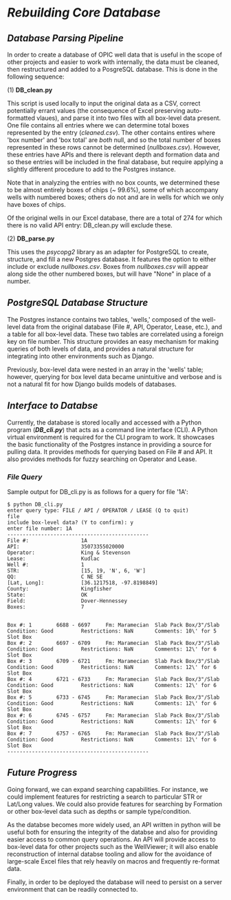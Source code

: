 # ***Rebuilding Core Database***

## ***Database Parsing Pipeline***

In order to create a database of OPIC well data that is useful in the scope of other projects and easier to work with internally, the data must be cleaned, then restructured and added to a PosgreSQL database. This is done in the following sequence:

(1) **DB_clean.py** 

This script is used locally to input the original data as a CSV, correct potentially errant values (the consequence of Excel preserving auto-formatted vlaues), and parse it into two files with all box-level data present. One file contains all entries where we can determine total boxes represented by the entry (*cleaned.csv*). The other contains entires where 'box number' and 'box total' are *both* null, and so the total number of boxes represented in these rows cannot be determined (*nullboxes.csv*). However, these entries have APIs and there is relevant depth and formation data and so these entries will be included in the final database, but require applying a slightly different procedure to add to the Postgres instance.

Note that in analyzing the entries with no box counts, we determined these to be almost entirely boxes of chips (~ 99.6%), some of which accompany wells with numbered boxes; others do not and are in wells for which we only have boxes of chips.

Of the original wells in our Excel database, there are a total of 274 for which there is no valid API entry: DB_clean.py will exclude these.

(2) **DB_parse.py** 

This uses the *psycopg2* library as an adapter for PostgreSQL to create, structure, and fill a new Postgres database. It features the option to either include or exclude *nullboxes.csv*. Boxes from *nullboxes.csv* will appear along side the other numbered boxes, but will have "None" in place of a number.

## ***PostgreSQL Database Structure***

The Postgres instance contains two tables, 'wells,' composed of the well-level data from the original database (File #, API, Operator, Lease, etc.), and a table for all box-level data. These two tables are correlated using a foreign key on file number. This structure provides an easy mechanism for making queries of both levels of data, and provides a natural structure for integrating into other environments such as Django.

Previously, box-level data were nested in an array in the 'wells' table; however, querying for box level data became unintuitive and verbose and is not a natural fit for how Django builds models of databases.

## ***Interface to Databse***

Currently, the database is stored locally and accessed with a Python program (***DB_cli.py***) that acts as a command line interface (CLI). A Python virtual environment is required for the CLI program to work. It showcases the basic functionality of the Postgres instance in providing a source for pulling data. It provides methods for querying based on File # and API. It also provides methods for fuzzy searching on Operator and Lease.


### ***File Query***

Sample output for DB_cli.py is as follows for a query for file '1A':

```
$ python DB_cli.py
enter query type: FILE / API / OPERATOR / LEASE (Q to quit)
file
include box-level data? (Y to confirm): y
enter file number: 1A
----------------------------------------------
File #:                 1A
API:                    35073355020000
Operator:               King & Stevenson
Lease:                  Kudlac
Well #:                 1
STR:                    [15, 19, 'N', 6, 'W']
QQ:                     C NE SE
[Lat, Long]:            [36.1217518, -97.8198849]
County:                 Kingfisher
State:                  OK
Field:                  Dover-Hennessey
Boxes:                  7


Box #: 1        6688 - 6697     Fm: Maramecian  Slab Pack Box/3"/Slab           Condition: Good         Restrictions: NaN       Comments: 10\' for 5 Slot Box
Box #: 2        6697 - 6709     Fm: Maramecian  Slab Pack Box/3"/Slab           Condition: Good         Restrictions: NaN       Comments: 12\' for 6 Slot Box
Box #: 3        6709 - 6721     Fm: Maramecian  Slab Pack Box/3"/Slab           Condition: Good         Restrictions: NaN       Comments: 12\' for 6 Slot Box
Box #: 4        6721 - 6733     Fm: Maramecian  Slab Pack Box/3"/Slab           Condition: Good         Restrictions: NaN       Comments: 12\' for 6 Slot Box
Box #: 5        6733 - 6745     Fm: Maramecian  Slab Pack Box/3"/Slab           Condition: Good         Restrictions: NaN       Comments: 12\' for 6 Slot Box
Box #: 6        6745 - 6757     Fm: Maramecian  Slab Pack Box/3"/Slab           Condition: Good         Restrictions: NaN       Comments: 12\' for 6 Slot Box
Box #: 7        6757 - 6765     Fm: Maramecian  Slab Pack Box/3"/Slab           Condition: Good         Restrictions: NaN       Comments: 12\' for 6 Slot Box
----------------------------------------------

```

## ***Future Progress***

Going forward, we can expand searching capabilities. For instance, we could implement features for restricting a search to particular STR or Lat/Long values. We could also provide features for searching by Formation or other box-level data such as depths or sample type/condition.

As the databse becomes more widely used, an API written in python will be useful both for ensuring the integrity of the databse and also for providing easier access to common query operations. An API will provide access to box-level data for other projects such as the WellViewer; it will also enable reconstruction of internal databse tooling and allow for the avoidance of large-scale Excel files that rely heavily on macros and frequently re-format data.

Finally, in order to be deployed the database will need to persist on a server environment that can be readily connected to.
